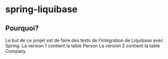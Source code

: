 # spring-liquibase

## Pourquoi?
Le but de ce projet est de faire des tests de l'intégration de Liquibase avec Spring.
La version 1 contient la table Person
La version 2 contient la table Company